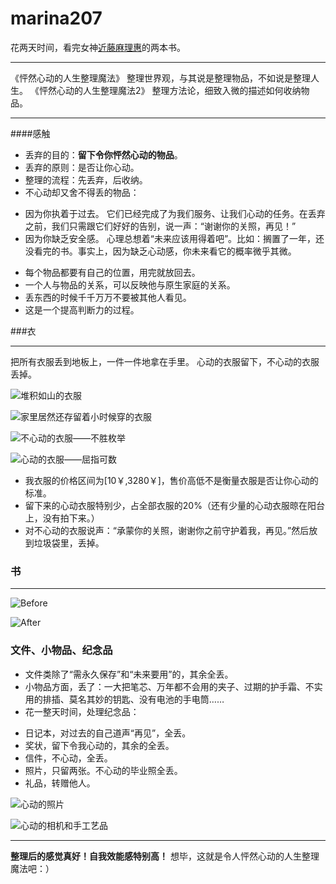 # marina207
花两天时间，看完女神[近藤麻理惠](https://www.zhihu.com/question/26034114)的两本书。
***
《怦然心动的人生整理魔法》
整理世界观，与其说是整理物品，不如说是整理人生。
《怦然心动的人生整理魔法2》
整理方法论，细致入微的描述如何收纳物品。
***
####感触
- 丢弃的目的：**留下令你怦然心动的物品**。
- 丢弃的原则：是否让你心动。
- 整理的流程：先丢弃，后收纳。
- 不心动却又舍不得丢的物品：
 * 因为你执着于过去。
它们已经完成了为我们服务、让我们心动的任务。在丢弃之前，我们只需跟它们好好的告别，说一声：“谢谢你的关照，再见！”
 *  因为你缺乏安全感。
心理总想着“未来应该用得着吧”。比如：搁置了一年，还没看完的书。事实上，因为缺乏心动感，你未来看它的概率微乎其微。
- 每个物品都要有自己的位置，用完就放回去。
- 一个人与物品的关系，可以反映他与原生家庭的关系。
- 丢东西的时候千千万万不要被其他人看见。
- 这是一个提高判断力的过程。

###衣
***
把所有衣服丢到地板上，一件一件地拿在手里。
心动的衣服留下，不心动的衣服丢掉。

![堆积如山的衣服](http://upload-images.jianshu.io/upload_images/2349621-ac5642deb46e661a.jpg?imageMogr2/auto-orient/strip%7CimageView2/2/w/1240)

![家里居然还存留着小时候穿的衣服](http://upload-images.jianshu.io/upload_images/2349621-fd53550af30e1403.jpg?imageMogr2/auto-orient/strip%7CimageView2/2/w/1240)

![不心动的衣服——不胜枚举](http://upload-images.jianshu.io/upload_images/2349621-0c72287e7839c520.jpg?imageMogr2/auto-orient/strip%7CimageView2/2/w/1240)

![心动的衣服——屈指可数](http://upload-images.jianshu.io/upload_images/2349621-081e779cf6655b09.jpg?imageMogr2/auto-orient/strip%7CimageView2/2/w/1240)

- 我衣服的价格区间为[10￥,3280￥]，售价高低不是衡量衣服是否让你心动的标准。
- 留下来的心动衣服特别少，占全部衣服的20%（还有少量的心动衣服晾在阳台上，没有拍下来。）
- 对不心动的衣服说声：“承蒙你的关照，谢谢你之前守护着我，再见。”然后放到垃圾袋里，丢掉。

### 书
***


![Before](http://upload-images.jianshu.io/upload_images/2349621-ab436a2c4e68a781.jpg?imageMogr2/auto-orient/strip%7CimageView2/2/w/1240)

![After](http://upload-images.jianshu.io/upload_images/2349621-2525d5b7634f9d44.jpg?imageMogr2/auto-orient/strip%7CimageView2/2/w/1240)
### 文件、小物品、纪念品

- 文件类除了“需永久保存”和“未来要用”的，其余全丢。
- 小物品方面，丢了：一大把笔芯、万年都不会用的夹子、过期的护手霜、不实用的排插、莫名其妙的钥匙、没有电池的手电筒……
- 花一整天时间，处理纪念品：
 * 日记本，对过去的自己道声“再见”，全丢。
 * 奖状，留下令我心动的，其余的全丢。
 * 信件，不心动，全丢。
 * 照片，只留两张。不心动的毕业照全丢。
 * 礼品，转赠他人。



![心动的照片](http://upload-images.jianshu.io/upload_images/2349621-c2c4a5d995292065.jpg?imageMogr2/auto-orient/strip%7CimageView2/2/w/1240)



![心动的相机和手工艺品](http://upload-images.jianshu.io/upload_images/2349621-536e3d6a27d2dca1.jpg?imageMogr2/auto-orient/strip%7CimageView2/2/w/1240)
***
**整理后的感觉真好！自我效能感特别高！**
想毕，这就是令人怦然心动的人生整理魔法吧：）
